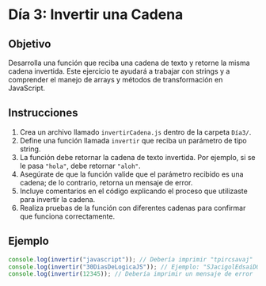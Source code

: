 # Día 3: Invertir una Cadena

## Objetivo  
Desarrolla una función que reciba una cadena de texto y retorne la misma cadena invertida. Este ejercicio te ayudará a trabajar con strings y a comprender el manejo de arrays y métodos de transformación en JavaScript.

## Instrucciones  
1. Crea un archivo llamado `invertirCadena.js` dentro de la carpeta `Día3/`.
2. Define una función llamada `invertir` que reciba un parámetro de tipo string.
3. La función debe retornar la cadena de texto invertida. Por ejemplo, si se le pasa `"hola"`, debe retornar `"aloh"`.
4. Asegúrate de que la función valide que el parámetro recibido es una cadena; de lo contrario, retorna un mensaje de error.
5. Incluye comentarios en el código explicando el proceso que utilizaste para invertir la cadena.
6. Realiza pruebas de la función con diferentes cadenas para confirmar que funciona correctamente.

## Ejemplo  
```javascript
console.log(invertir("javascript")); // Debería imprimir "tpircsavaj"
console.log(invertir("30DiasDeLogicaJS")); // Ejemplo: "SJacigolEdsaiD03"
console.log(invertir(12345)); // Debería imprimir un mensaje de error
